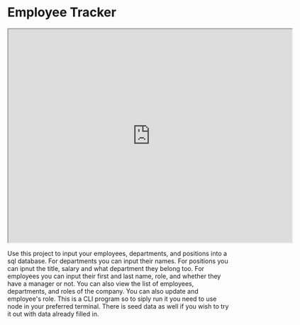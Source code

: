 # Employee Tracker

<iframe src="https://drive.google.com/file/d/16gx1Hup1jG5wFN4ieiSx5PVaRO2Elqvk/preview" width="640" height="480"></iframe>

Use this project to input your employees, departments, and positions into a sql database. For departments you can input their names. For positions you can ipnut the title, salary and what department they belong too. For employees you can input their first and last name, role, and whether they have a manager or not. You can also view the list of employees, departments, and roles of the company. You can also update and employee's role. This is a CLI program so to siply run it you need to use node in your preferred terminal. There is seed data as well if you wish to try it out with data already filled in. 